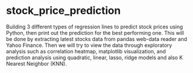 # stock_price_prediction
Building 3 different types of regression lines to predict stock prices using Python, then print out the prediction for the best performing one. This will be done by extracting latest stocks data from pandas web-data reader and Yahoo Finance. Then we will try to view the data through exploratory analysis such as correlation heatmap, matplotlib visualization, and prediction analysis using quadratic, linear, lasso, ridge models and also K Nearest Neighbor (KNN).
